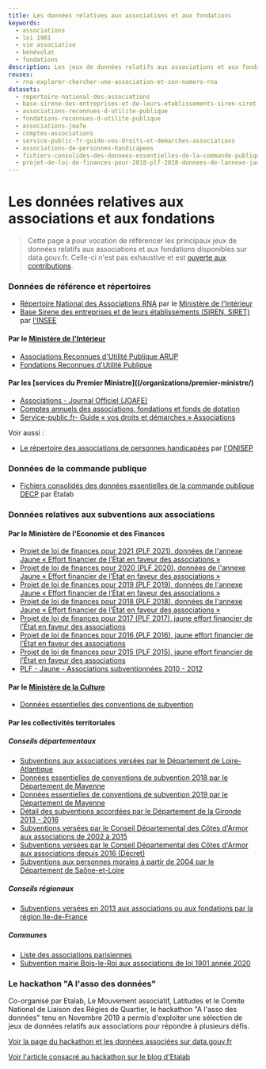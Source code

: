 ```yaml
---
title: Les données relatives aux associations et aux fondations
keywords:
  - associations
  - loi 1901
  - vie associative
  - bénévolat
  - fondations
description: Les jeux de données relatifs aux associations et aux fondations en France sur data.gouv.fr
reuses:
  - rna-explorer-chercher-une-association-et-son-numero-rna
datasets:
  - repertoire-national-des-associations
  - base-sirene-des-entreprises-et-de-leurs-etablissements-siren-siret
  - associations-reconnues-d-utilite-publique
  - fondations-reconnues-d-utilite-publique
  - associations-joafe
  - comptes-associations
  - service-public-fr-guide-vos-droits-et-demarches-associations
  - associations-de-personnes-handicapees
  - fichiers-consolides-des-donnees-essentielles-de-la-commande-publique
  - projet-de-loi-de-finances-pour-2018-plf-2018-donnees-de-lannexe-jaune-effort-financier-de-letat-en-faveur-des-associations-1
---
```


# Les données relatives aux associations et aux fondations

> Cette page a pour vocation de référencer les principaux jeux de données relatifs aux associations et aux fondations disponibles sur data.gouv.fr. Celle-ci n'est pas exhaustive et est [ouverte aux contributions](https://github.com/etalab/datagouvfr-pages/edit/master/pages/donnees-associations-fondations.md). 

### Données de référence et répertoires

- [Répertoire National des Associations RNA](/datasets/repertoire-national-des-associations/) par le [Ministère de l'Intérieur](/organizations/ministere-de-l-interieur/)
- [Base Sirene des entreprises et de leurs établissements (SIREN, SIRET)](/datasets/base-sirene-des-entreprises-et-de-leurs-etablissements-siren-siret/) par [l'INSEE](/organizations/institut-national-de-la-statistique-et-des-etudes-economiques-insee/)

#### Par le [Ministère de l'Intérieur](/organizations/ministere-de-l-interieur/)

- [Associations Reconnues d'Utilité Publique ARUP](/datasets/associations-reconnues-d-utilite-publique/)
- [Fondations Reconnues d'Utilité Publique](/datasets/fondations-reconnues-d-utilite-publique/) 

#### Par les [services du Premier Ministre]((/organizations/premier-ministre/)

- [Associations - Journal Officiel (JOAFE)](/datasets/associations-joafe/)
- [Comptes annuels des associations, fondations et fonds de dotation](/datasets/comptes-associations/)
- [Service-public.fr- Guide « vos droits et démarches » Associations](/datasets/service-public-fr-guide-vos-droits-et-demarches-associations/)

Voir aussi :

- [Le répertoire des associations de personnes handicapées](/datasets/associations-de-personnes-handicapees/#_) par [l'ONISEP](/organizations/office-national-d-information-sur-les-enseignements-et-les-professions/)

### Données de la commande publique

- [Fichiers consolidés des données essentielles de la commande publique DECP](/datasets/fichiers-consolides-des-donnees-essentielles-de-la-commande-publique/) par Etalab

### Données relatives aux subventions aux associations

#### Par le Ministère de l'Economie et des Finances

- [Projet de loi de finances pour 2021 (PLF 2021), données de l'annexe Jaune « Effort financier de l’État en faveur des associations »](/datasets/projet-de-loi-de-finances-pour-2021-plf-2021-donnees-de-lannexe-jaune-effort-financier-de-letat-en-faveur-des-associations/)
- [Projet de loi de finances pour 2020 (PLF 2020), données de l'annexe Jaune « Effort financier de l’État en faveur des associations »](/datasets/projet-de-loi-de-finances-pour-2020-plf-2020-donnees-de-lannexe-jaune-effort-financier-de-letat-en-faveur-des-associations/)
- [Projet de loi de finances pour 2019 (PLF 2019), données de l'annexe Jaune « Effort financier de l’État en faveur des associations »](/datasets/projet-de-loi-de-finances-pour-2019-plf-2019-donnees-de-lannexe-jaune-effort-financier-de-letat-en-faveur-des-associations/)
- [Projet de loi de finances pour 2018 (PLF 2018), données de l'annexe Jaune « Effort financier de l’État en faveur des associations »](/datasets/projet-de-loi-de-finances-pour-2018-plf-2018-donnees-de-lannexe-jaune-effort-financier-de-letat-en-faveur-des-associations-1/)
- [Projet de loi de finances pour 2017 (PLF 2017), jaune effort financier de l’État en faveur des associations](/datasets/projet-de-loi-de-finances-pour-2017-plf-2017-jaune-effort-financier-de-letat-en-faveur-des-associations/#_)
- [Projet de loi de finances pour 2016 (PLF 2016), jaune effort financier de l’État en faveur des associations](/datasets/projet-de-loi-de-finances-pour-2016-plf-2016-jaune-effort-financier-de-letat-en-faveur-des-associations/)
- [Projet de loi de finances pour 2015 (PLF 2015), jaune effort financier de l’État en faveur des associations](/datasets/projet-de-loi-de-finances-pour-2015-plf-2015-jaune-effort-financier-de-letat-en-faveur-des-associations/)
- [PLF - Jaune - Associations subventionnées 2010 - 2012](/datasets/plf-jaune-associations-subventionnees/)

#### Par le [Ministère de la Culture](/organizations/ministere-de-la-culture-et-de-la-communication/)

- [Données essentielles des conventions de subvention](/datasets/donnees-essentielles-des-conventions-de-subvention-5/)

#### Par les collectivités territoriales

##### Conseils départementaux

- [Subventions aux associations versées par le Département de Loire-Atlantique](/datasets/subventions-aux-associations-versees-par-le-departement-de-loire-atlantique-2/)
- [Données essentielles de conventions de subvention 2018 par le Département de Mayenne](/datasets/donnees-essentielles-de-conventions-de-subvention-2018/)
- [Données essentielles de conventions de subvention 2019 par le Département de Mayenne](/datasets/donnees-essentielles-de-conventions-de-subvention-2019/)
- [Détail des subventions accordées par le Département de la Gironde 2013 - 2016](/datasets/detail-des-subventions-accordees-par-le-departement-de-la-gironde/)
- [Subventions versées par le Conseil Départemental des Côtes d'Armor aux associations de 2002 à 2015](/datasets/subventions-versees-par-le-conseil-departemental-des-cotes-darmor-aux-associations-de-2002-a-2015/)
- [Subventions versées par le Conseil Départemental des Côtes d'Armor aux associations depuis 2016 (Décret)](/datasets/subventions-versees-par-le-conseil-departemental-des-cotes-darmor-aux-associations-depuis-2016-decret-1/)
- [Subventions aux personnes morales à partir de 2004 par le Département de Saône-et-Loire](/datasets/subventions-aux-personnes-morales-a-partir-de-2004/)

##### Conseils régionaux

- [Subventions versées en 2013 aux associations ou aux fondations par la région Ile-de-France](/datasets/subventions-versees-en-2013-aux-associations-ou-aux-fondations/#_) 

##### Communes

- [Liste des associations parisiennes](/datasets/liste-des-associations-parisiennes-prs/)
- [Subvention mairie Bois-le-Roi aux associations de loi 1901 année 2020](/datasets/subvention-mairie-bois-le-roi-aux-associations-de-loi-1901-annee-2020/)


### Le hackathon "A l'asso des données"

Co-organisé par Etalab, Le Mouvement associatif, Latitudes et le Comite National de Liaison des Régies de Quartier, le hackathon "A l'asso des données" tenu en Novembre 2019 a permis d'exploiter une sélection de jeux de données relatifs aux associations pour répondre à plusieurs défis.

[Voir la page du hackathon et les données associées sur data.gouv.fr](/posts/les-jeux-de-donnees-des-associations/)

[Voir l'article consacré au hackathon sur le blog d'Etalab](https://www.etalab.gouv.fr/comment-nous-avons-aide-a-organiser-le-hackathon-a-lasso-des-donnees)
